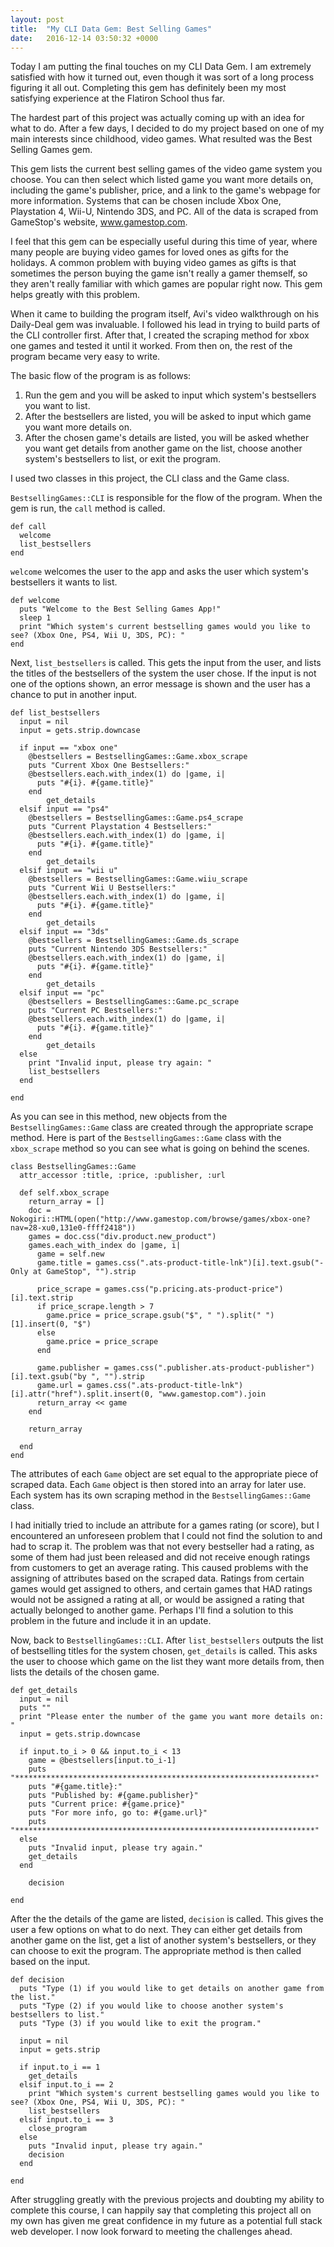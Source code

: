 ```yaml
---
layout: post
title:  "My CLI Data Gem: Best Selling Games"
date:   2016-12-14 03:50:32 +0000
---
```



Today I am putting the final touches on my CLI Data Gem. I am extremely satisfied with how it turned out, even though it was sort of a long process figuring it all out. Completing this gem has definitely been my most satisfying experience at the Flatiron School thus far.

The hardest part of this project was actually coming up with an idea for what to do. After a few days, I decided to do my project based on one of my main interests since childhood, video games. What resulted was the Best Selling Games gem.

This gem lists the current best selling games of the video game system you choose. You can then select which listed game you want more details on, including the game's publisher, price, and a link to the game's webpage for more information. Systems that can be chosen include Xbox One, Playstation 4, Wii-U, Nintendo 3DS, and PC. All of the data is scraped from GameStop's website, www.gamestop.com.

I feel that this gem can be especially useful during this time of year, where many people are buying video games for loved ones as gifts for the holidays. A common problem with buying video games as gifts is that sometimes the person buying the game isn't really a gamer themself, so they aren't really familiar with which games are popular right now. This gem helps greatly with this problem.

When it came to building the program itself, Avi's video walkthrough on his Daily-Deal gem was invaluable. I followed his lead in trying to build parts of the CLI controller first. After that, I created the scraping method for xbox one games and tested it until it worked. From then on, the rest of the program became very easy to write.

The basic flow of the program is as follows:

1. Run the gem and you will be asked to input which system's bestsellers you want to list.
2. After the bestsellers are listed, you will be asked to input which game you want more details on.
3. After the chosen game's details are listed, you will be asked whether you want get details from another game on the list, choose another system's bestsellers to list, or exit the program.

I used two classes in this project, the CLI class and the Game class.

`BestsellingGames::CLI` is responsible for the flow of the program. When the gem is run, the `call` method is called.

```
def call
  welcome
  list_bestsellers
end
```

`welcome` welcomes the user to the app and asks the user which system's bestsellers it wants to list.

```
def welcome
  puts "Welcome to the Best Selling Games App!"
  sleep 1
  print "Which system's current bestselling games would you like to see? (Xbox One, PS4, Wii U, 3DS, PC): "
end
```

Next, `list_bestsellers` is called. This gets the input from the user, and lists the titles of the bestsellers of the system the user chose. If the input is not one of the options shown, an error message is shown and the user has a chance to put in another input. 

```
def list_bestsellers
  input = nil
  input = gets.strip.downcase

  if input == "xbox one"
    @bestsellers = BestsellingGames::Game.xbox_scrape
    puts "Current Xbox One Bestsellers:"
    @bestsellers.each.with_index(1) do |game, i|
      puts "#{i}. #{game.title}"
    end
		get_details
  elsif input == "ps4"
    @bestsellers = BestsellingGames::Game.ps4_scrape
    puts "Current Playstation 4 Bestsellers:"
    @bestsellers.each.with_index(1) do |game, i|
      puts "#{i}. #{game.title}"
    end
		get_details
  elsif input == "wii u"
    @bestsellers = BestsellingGames::Game.wiiu_scrape
    puts "Current Wii U Bestsellers:"
    @bestsellers.each.with_index(1) do |game, i|
      puts "#{i}. #{game.title}"
    end
		get_details
  elsif input == "3ds"
    @bestsellers = BestsellingGames::Game.ds_scrape
    puts "Current Nintendo 3DS Bestsellers:"
    @bestsellers.each.with_index(1) do |game, i|
      puts "#{i}. #{game.title}"
    end
		get_details
  elsif input == "pc"
    @bestsellers = BestsellingGames::Game.pc_scrape
    puts "Current PC Bestsellers:"
    @bestsellers.each.with_index(1) do |game, i|
      puts "#{i}. #{game.title}"
    end
		get_details
  else
    print "Invalid input, please try again: "
    list_bestsellers
  end

end
```

As you can see in this method, new objects from the `BestsellingGames::Game` class are created through the appropriate scrape method. Here is part of the `BestsellingGames::Game` class with the `xbox_scrape` method so you can see what is going on behind the scenes.

```
class BestsellingGames::Game
  attr_accessor :title, :price, :publisher, :url

  def self.xbox_scrape
    return_array = []
    doc = Nokogiri::HTML(open("http://www.gamestop.com/browse/games/xbox-one?nav=28-xu0,131e0-ffff2418"))
    games = doc.css("div.product.new_product")
    games.each_with_index do |game, i|
      game = self.new
      game.title = games.css(".ats-product-title-lnk")[i].text.gsub("- Only at GameStop", "").strip

      price_scrape = games.css("p.pricing.ats-product-price")[i].text.strip
      if price_scrape.length > 7
        game.price = price_scrape.gsub("$", " ").split(" ")[1].insert(0, "$")
      else
        game.price = price_scrape
      end

      game.publisher = games.css(".publisher.ats-product-publisher")[i].text.gsub("by ", "").strip
      game.url = games.css(".ats-product-title-lnk")[i].attr("href").split.insert(0, "www.gamestop.com").join
      return_array << game
    end

    return_array

  end
end
```

The attributes of each `Game` object are set equal to the appropriate piece of scraped data. Each `Game` object is then stored into an array for later use. Each system has its own scraping method in the `BestsellingGames::Game` class.

I had initially tried to include an attribute for a games rating (or score), but I encountered an unforeseen problem that I could not find the solution to and had to scrap it. The problem was that not every bestseller had a rating, as some of them had just been released and did not receive enough ratings from customers to get an average rating. This caused problems with the assigning of attributes based on the scraped data. Ratings from certain games would get assigned to others, and certain games that HAD ratings would not be assigned a rating at all, or would be assigned a rating that actually belonged to another game. Perhaps I'll find a solution to this problem in the future and include it in an update.

Now, back to `BestsellingGames::CLI`. After `list_bestsellers` outputs the list of bestselling titles for the system chosen, `get_details` is called. This asks the user to choose which game on the list they want more details from, then lists the details of the chosen game.

```
def get_details
  input = nil
  puts ""
  print "Please enter the number of the game you want more details on: "
  input = gets.strip.downcase

  if input.to_i > 0 && input.to_i < 13
    game = @bestsellers[input.to_i-1]
    puts "*******************************************************************"
    puts "#{game.title}:"
    puts "Published by: #{game.publisher}"
    puts "Current price: #{game.price}"
    puts "For more info, go to: #{game.url}"
    puts "*******************************************************************"
  else
    puts "Invalid input, please try again."
    get_details
  end
	
	decision
	
end
```

After the the details of the game are listed, `decision` is called. This gives the user a few options on what to do next. They can either get details from another game on the list, get a list of another system's bestsellers, or they can choose to exit the program. The appropriate method is then called based on the input.

```
def decision
  puts "Type (1) if you would like to get details on another game from the list."
  puts "Type (2) if you would like to choose another system's bestsellers to list."
  puts "Type (3) if you would like to exit the program."

  input = nil
  input = gets.strip

  if input.to_i == 1
    get_details
  elsif input.to_i == 2
    print "Which system's current bestselling games would you like to see? (Xbox One, PS4, Wii U, 3DS, PC): "
    list_bestsellers
  elsif input.to_i == 3
    close_program
  else
    puts "Invalid input, please try again."
    decision
  end

end
```

After struggling greatly with the previous projects and doubting my ability to complete this course, I can happily say that completing this project all on my own has given me great confidence in my future as a potential full stack web developer. I now look forward to meeting the challenges ahead.




